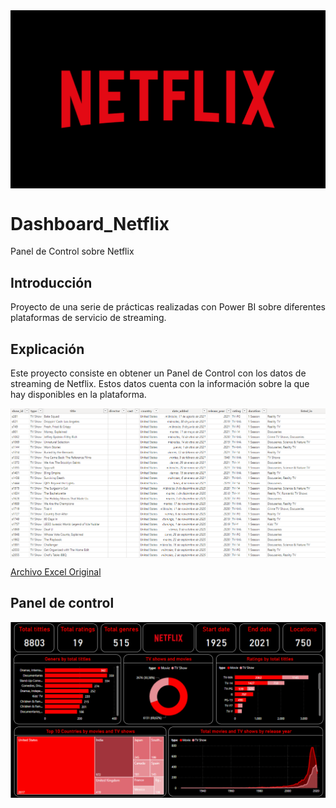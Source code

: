 <img src="Netflix logo.png" style="display: block; margin: auto;">

# Dashboard_Netflix
Panel de Control sobre Netflix

## Introducción

Proyecto de una serie de prácticas realizadas con Power BI sobre diferentes plataformas de servicio de streaming.

## Explicación

Este proyecto consiste en obtener un Panel de Control con los datos de streaming de Netflix. Estos datos cuenta con la información sobre la que hay disponibles en la plataforma.

<img src="Netflix data.PNG" style="display: block; margin: auto;">

[Archivo Excel Original](https://github.com/ntr94/Dashboard_Netflix/blob/main/netflix_titles.csv)

## Panel de control

<img src="Dashboard_Netflix.PNG" style="display: block; margin: auto;">

